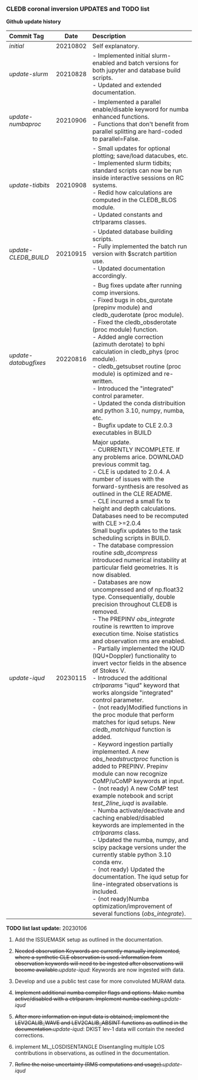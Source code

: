### **CLEDB coronal inversion UPDATES and TODO list**

**Github update history**

| Commit Tag | Date | Description |
|:---------|:-----:|:-----|
| *initial* | 20210802 | Self explanatory.|
| *update-slurm* | 20210828 | - Implemented initial slurm-enabled and batch versions for both jupyter and database build scripts.<br> - Updated and extended documentation. |
| *update-numbaproc* | 20210906 | - Implemented a parallel enable/disable keyword for numba enhanced functions.<br> - Functions that don't benefit from parallel splitting are hard-coded to parallel=False. |
| *update-tidbits* | 20210908 | - Small updates for optional plotting; save/load datacubes, etc.<br> - Implemented slurm tidbits; standard scripts can now be run inside interactive sessions on RC systems.<br> - Redid how calculations are computed in the CLEDB_BLOS module.<br> - Updated constants and ctrlparams classes.|
| *update-CLEDB_BUILD* | 20210915 | - Updated database building scripts.<br> - Fully implemented the batch run version with $scratch partition use.<br> - Updated documentation accordingly.|
| *update-databugfixes* | 20220816 | - Bug fixes update after running comp inversions.<br> - Fixed bugs in obs_qurotate (prepinv module) and cledb_quderotate (proc module). <br> - Fixed the cledb_obsderotate (proc module) function.<br> - Added angle correction (azimuth derotate) to bphi calculation in cledb_phys (proc module).<br> - cledb_getsubset routine (proc module) is optimized and re-written.<br> - Introduced the "integrated" control parameter.<br> - Updated the conda distribuition and python 3.10, numpy, numba, etc.<br> - Bugfix update to CLE 2.0.3 executables in BUILD|
| *update-iqud* | 20230115 | Major update.<br> - CURRENTLY INCOMPLETE. If any problems arice. DOWNLOAD previous commit tag.<br> - CLE is updated to 2.0.4. A number of issues with the forward-synthesis are resolved as outlined in the CLE README.<br> - CLE incurred a small fix to height and depth calculations. Databases need to be recomputed with CLE >=2.0.4 <br> Small bugfix updates to  the task scheduling scripts in BUILD.<br> - The database compression routine *sdb_dcompress* introduced numerical instability at particular field geometries. It is now disabled.<br> - Databases are now uncompressed and of np.float32 type. Consequentially, double precision throughout CLEDB is removed.<br> - The PREPINV *obs_integrate* routine is rewrtten to improve execution time. Noise statistics and observation rms are enabled.<br> - Partially implemented the IQUD (IQU+Doppler) functionality to invert vector fields in the absence of Stokes V.<br> - Introduced the additional *ctrlparams* "iqud" keyword that works alongside "integrated" control parameter.<br> - (not ready)Modified functions in the proc module that perform matches for iqud setups. New *cledb_matchiqud* function is added.<br> - Keyword ingestion partially implemented. A new *obs_headstructproc* function is added to PREPINV. Prepinv module can now recognize CoMP/uCoMP keywords at input.<br> - (not ready) A new CoMP test example notebook and script *test_2line_iuqd* is available.<br> - Numba activate/deactivate and caching enabled/disabled keywords are implemented in the *ctrlparams* class.<br> - Updated the numba, numpy, and scipy package versions under the currently stable python 3.10 conda env.<br> - (not ready) Updated the documentation. The iqud setup for line-integrated observations is included.<br> - (not ready)Numba optimization/improvement of several functions (*obs_integrate*).| 

**TODO list last update:** 20230106

1.  Add the ISSUEMASK setup as outlined in the documentation.

2.  ~~Needed observation Keywords are currently manually implemented, where a synthetic CLE observation is used. 
    Information from observation keywords will need to be ingested after observations will become available.~~*update-iqud*: Keywords are now ingested with data. 

3.  Develop and use a public test case for more convoluted MURAM data.

4.  ~~Implement additional numba compiler flags and options. Make numba active/disabled with a ctrlparam. Implement numba caching.~~*update-iqud*

5.  ~~After more information on input data is obtained, implement the 
    LEV2CALIB_WAVE and LEV2CALIB_ABSINT functions as outlined in the documentation.~~*update-iqud*: DKIST lev-1 data will contain the needed corrections.

6.  implement ML_LOSDISENTANGLE Disentangling multiple LOS contributions in observations, as outlined in the documentation.

7.  ~~Refine the noise uncertainty (RMS computations and usage).~~*update-iqud*